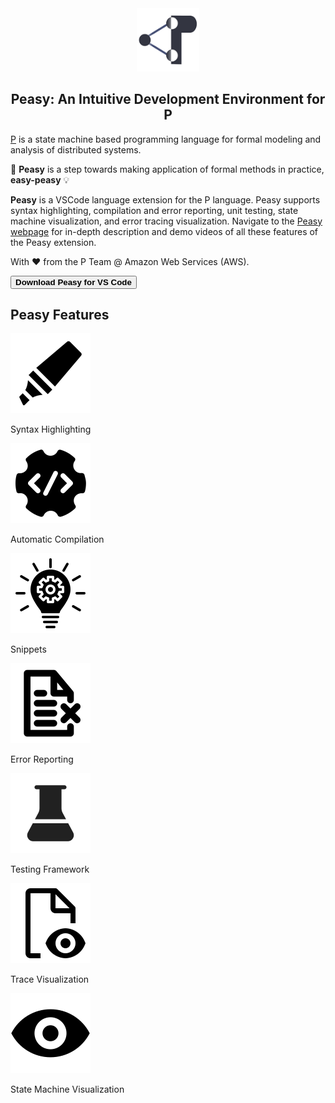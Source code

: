 <style>
  .md-typeset h1,
  .md-content__button {
    display: none;
  }
  .md-typeset__table {
    width: 100%;
  }
  .md-typeset__table thead, .md-typeset__table tbody {
    display: block;
  }
  .md-typeset__table tr {
    display: flex;
  }
  .md-typeset__table td:last-child, .md-typeset__table th:last-child {
    flex: 1;
  }
  .md-typeset__table td:first-child, .md-typeset__table th:first-child {
    width: clamp(131.48px, 25%, 12em);
  }
</style>

<div align="center">

  <img src="images/p-icon.png" width="20%">
  <h2>Peasy: An Intuitive Development Environment for P</h2>

</div>


[P](https://p-org.github.io/P/) is a state machine based programming language for formal modeling and analysis of distributed systems. 

:mega: **Peasy** is a step towards making application of formal methods in practice, **easy-peasy** :bulb:

**Peasy** is a VSCode language extension for the P language. Peasy supports syntax highlighting, compilation and error reporting, unit testing, state machine visualization, and error tracing visualization. Navigate to the [Peasy webpage](https://p-org.github.io/peasy-ide-vscode/) for in-depth description and demo videos of all these features of the Peasy extension.

<p align="left">
With ❤️ from the P Team @ Amazon Web Services (AWS).
</p>






<a href="vscode:extension/PLanguage.peasy-extension">
<button id="hover" style="font-weight:bold;" class="button1 block1"> Download Peasy for VS Code </button>
</a>

<div align="left">
  <h2>Peasy Features</h2>
</div>

<div class="peasy_features">
<div class="peasy_feature" onclick="location.href='editingCode/#syntax-highlighting'">
  <img src="images/syntax_highlighting_icon.png" alt="my img"/>
  <p>Syntax Highlighting</p>
</div>

<div class="peasy_feature" onclick="location.href='compilingCode/#automatic-compilation'">
  <img src="images/automatic_compilation_icon.png" alt="my img"/>
  <p>Automatic Compilation</p>
</div>

<div class="peasy_feature" onclick="location.href='editingCode/#snippet-auto-completion'">
  <img src="images/code_completion_icon.png" alt="my img"/>
  <p>Snippets</p>
</div>

<div class="peasy_feature" onclick="location.href='compilingCode/#error-reporting'">
  <img src="images/error_reporting_icon.png" alt="my img"/>
  <p>Error Reporting</p>
</div>

<div class="peasy_feature" onclick="location.href='runningTestcases'">
  <img src="images/testing_framework_icon.png" alt="my img"/>
  <p>Testing Framework</p>
</div>

<div class="peasy_feature" onclick="location.href='trace-visualizer/getting_started'">
  <img src="images/trace_visualizer_icon.png" alt="my img"/>
  <p>Trace Visualization</p>
</div>

<div class="peasy_feature" onclick="location.href='visualizingStateMachines'">
  <img src="images/state_machine_visualization_icon.png" alt="my img"/>
  <p>State Machine Visualization</p>
</div>

<div>



